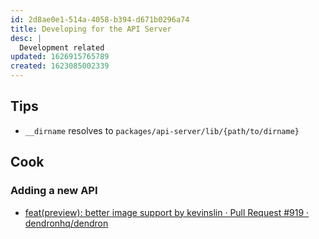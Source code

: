 ```yaml
---
id: 2d8ae0e1-514a-4058-b394-d671b0296a74
title: Developing for the API Server
desc: |
  Development related
updated: 1626915765789
created: 1623085002339
---
```


## Tips
- `__dirname` resolves to `packages/api-server/lib/{path/to/dirname}`

## Cook

### Adding a new API
- [feat(preview): better image support by kevinslin · Pull Request #919 · dendronhq/dendron](https://github.com/dendronhq/dendron/pull/919)